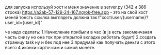 для запуска используй хост и меня значение в server.py (342 и 386 строка)
	https://a2ab-57-129-24-167.ngrok-free.app - это на свой хост меняй тоесть ссылка выглядеть должна так f"хост/user/{username}?user_id={user_id}"

че надо сделать:
1.Начисление прибыли в час (в js есть закоменчаная часть снизу но она ток при открытой вкладке работать будет)
2.создать страницу task ну и бек под нее
3.придумай как получать деньги с этого всего
4.иконки карточкам и самой монете.
